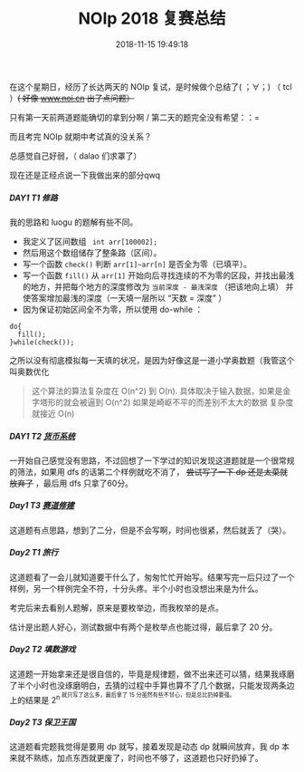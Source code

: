 ﻿---
title: NOIp 2018 复赛总结
date: 2018-11-15 19:49:18
categories:
- Code
tags: 
- NOIp
- C++
- 随笔
---

在这个星期日，经历了长达两天的 NOIp 复试，是时候做个总结了( ；∀；) （ tcl ）<del>( 好像 www.noi.cn 出了点问题）</del>

<!-- more -->

只有第一天前两道题能确切的拿到分啊 / 第二天的题完全没有希望：：=

而且考完 NOIp 就期中考试真的没关系？

总感觉自己好弱，（ dalao 们求罩了）

现在还是正经点说一下我做出来的部分qwq

##### DAY1 T1 修路
我的思路和 luogu 的题解有些不同。
- 我定义了区间数组 ` int arr[100002];`
- 然后用这个数组储存了整条路（区间）。
- 写一个函数 `check()` 判断 `arr[1]~arr[n]` 是否全为零（已填平）。
- 写一个函数 `fill()` 从 `arr[1]` 开始向后寻找连续的不为零的区段，并找出最浅的地方，并把每个地方的深度修改为 `当前深度 - 最浅深度` （把该地向上填） 并使答案增加最浅的深度（一天填一层所以 “天数 = 深度” ）
- 因为保证初始区间全不为零，所以使用 do-while ：
```
do{
  fill();
}while(check());
```
之所以没有彻底模拟每一天填的状况，是因为好像这是一道小学奥数题（我管这个叫奥数优化 

> 这个算法的算法复杂度在 O(n^2) 到 O(n).
> 具体取决于输入数据，如果是金字塔形的就会被逼到 O(n^2) 如果是崎岖不平的而差别不太大的数据 复杂度就接近 O(n)

##### DAY1 T2 [货币系统](https://www.luogu.com.cn/problem/P5020)

一开始自己感觉没有思路，不过回想了一下学过的知识发现这道题就是一个很常规的筛法，如果用 dfs 的话第二个样例就吃不消了， ~~尝试写了一下 dp 还是太菜就放弃了~~ ，最后用 dfs 只拿了60分。

##### Day1 T3 [赛道修建](https://www.luogu.org/problem/P5021)

这道题有点思路，想到了二分，但是不会写啊，时间也很紧，然后就丢了（哭）。


##### Day2 T1 旅行

这道题看了一会儿就知道要干什么了，匆匆忙忙开始写。结果写完一后只过了一个样例，另一个样例完全不符，十分头疼。半个小时也没想出来是为什么。

考完后来去看别人题解，原来是要枚举边，而我枚举的是点。

估计是出题人好心，测试数据中有两个是枚举点也能过得，最后拿了 20 分。

##### Day2 T2 填数游戏

这道题一开始拿来还是很自信的，毕竟是规律题，做不出来还可以猜，结果我琢磨了半个小时也没琢磨明白，去猜的过程中手算也算不了几个数据，只能发现两条边上的结果是  2<sup>n<sup> 就只写了这么多，最后拿了 15 分虽然有些不甘心，但是总比扔掉要强。

##### Day2 T3 保卫王国

这道题看完题我觉得是要用 dp 就写，接着发现是动态 dp 就瞬间放弃，我 dp 本来就不熟练，加点东西就更废了，时间也不够了，这道题也只好扔掉了。



